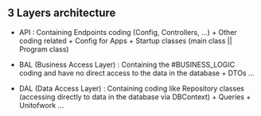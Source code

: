 ## 3 Layers architecture

- API : Containing Endpoints coding (Config, Controllers, ...) + Other coding related + Config for Apps + Startup classes (main class || Program class)

- BAL (Business Access Layer) : Containing the #BUSINESS_LOGIC coding and have no direct access to the data in the database + DTOs  ...

- DAL (Data Access Layer) : Containing coding like Repository classes (accessing directly to data in the database via DBContext) + Queries + Unitofwork ...
